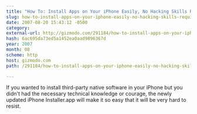 ```yaml
---
title: "How To: Install Apps on Your iPhone Easily, No Hacking Skills Required - Gizmodo"
slug: how-to-install-apps-on-your-iphone-easily-no-hacking-skills-required
date: 2007-08-20 15:43:12 -0500
category: 
external-url: http://gizmodo.com/291184/how-to-install-apps-on-your-iphone-easily-no-hacking-skills-required
hash: 6ac695da73ed5a1452ea0aad9896367d
year: 2007
month: 08
scheme: http
host: gizmodo.com
path: /291184/how-to-install-apps-on-your-iphone-easily-no-hacking-skills-required

---
```


If you wanted to install third-party native software in your iPhone but you didn't had the necessary technical knowledge or courage, the newly updated iPhone Installer.app will make it so easy that it will be very hard to resist.
